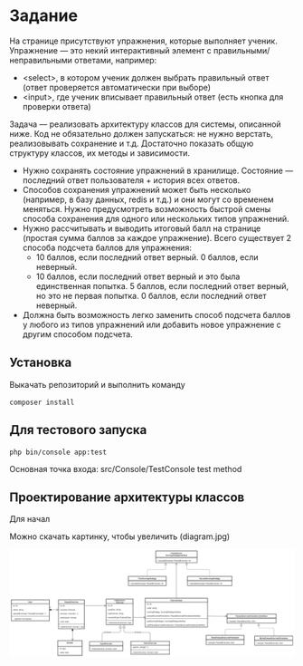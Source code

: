 # Задание

На странице присутствуют упражнения, которые выполняет ученик. Упражнение — это некий интерактивный элемент с правильными/неправильными ответами, например:

* <select\>, в котором ученик должен выбрать правильный ответ (ответ проверяется автоматически при выборе) <br/>
* <input\>, где ученик вписывает правильный ответ (есть кнопка для проверки ответа)

Задача — реализовать архитектуру классов для системы, описанной ниже. Код не обязательно должен запускаться: не нужно верстать, реализовывать сохранение и т.д. Достаточно показать общую структуру классов, их методы и зависимости.<br/>

* Нужно сохранять состояние упражнений в хранилище. Состояние — последний ответ пользователя + история всех ответов.
* Способов сохранения упражнений может быть несколько (например, в базу данных, redis и т.д.) и они могут со временем меняться. Нужно предусмотреть возможность быстрой смены способа сохранения для одного или нескольких типов упражнений.
* Нужно рассчитывать и выводить итоговый балл на странице (простая сумма баллов за каждое упражнение). Всего существует 2 способа подсчета баллов для упражнения:<br/>
    * 10 баллов, если последний ответ верный. 0 баллов, если неверный.
    * 10 баллов, если последний ответ верный и это была единственная попытка. 5 баллов, если последний ответ верный, но это не первая попытка. 0 баллов, если последний ответ неверный.
* Должна быть возможность легко заменить способ подсчета баллов у любого из типов упражнений или добавить новое упражнение с другим способом подсчета.

## Установка

Выкачать репозиторий и выполнить команду

```console
composer install
```

## Для тестового запуска

```console
php bin/console app:test
```

Основная точка входа: src/Console/TestConsole test method

## Проектирование архитектуры классов

Для начал

Можно скачать картинку, чтобы увеличить (diagram.jpg)

![Диаграмма классов](diagram.jpg)
